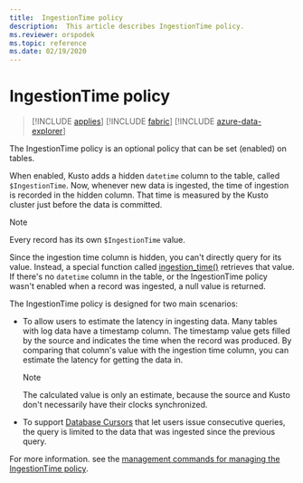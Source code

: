 ```yaml
---
title:  IngestionTime policy
description:  This article describes IngestionTime policy.
ms.reviewer: orspodek
ms.topic: reference
ms.date: 02/19/2020
---
```

# IngestionTime policy

> [!INCLUDE [applies](../includes/applies-to-version/applies.md)] [!INCLUDE [fabric](../includes/applies-to-version/fabric.md)] [!INCLUDE [azure-data-explorer](../includes/applies-to-version/azure-data-explorer.md)]

The IngestionTime policy is an optional policy that can be set (enabled) on tables.

When enabled, Kusto adds a hidden `datetime` column to the table, called `$IngestionTime`. 
Now, whenever new data is ingested, the time of ingestion is recorded in the hidden column. 
That time is measured by the Kusto cluster just before the data is committed. 

> [!NOTE]
> Every record has its own `$IngestionTime` value.

Since the ingestion time column is hidden, you can't directly query for its value.
Instead, a special function called
[ingestion_time()](../query/ingestion-time-function.md)
retrieves that value. If there's no `datetime` column in the table,
or the IngestionTime policy wasn't enabled when a record was ingested, a null
value is returned.

The IngestionTime policy is designed for two main scenarios:
* To allow users to estimate the latency in ingesting data.
  Many tables with log data have a timestamp column. The timestamp value
  gets filled by the source and indicates the time when the record was
  produced. By comparing that column's value with the ingestion time column,
  you can estimate the latency for getting the data in. 
  
  > [!NOTE]
  > The calculated value is only an estimate, because the source and Kusto don't necessarily
  have their clocks synchronized.
  
* To support [Database Cursors](../management/database-cursor.md) that let users 
  issue consecutive queries, the query is limited to the data that was ingested since the previous query.

For more information. see the [management commands for managing the IngestionTime policy](show-table-ingestion-time-policy-command.md).